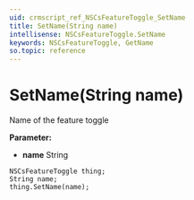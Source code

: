```yaml
---
uid: crmscript_ref_NSCsFeatureToggle_SetName
title: SetName(String name)
intellisense: NSCsFeatureToggle.SetName
keywords: NSCsFeatureToggle, GetName
so.topic: reference
---
```


# SetName(String name)

Name of the feature toggle

**Parameter:** 
* **name** String

```crmscript
NSCsFeatureToggle thing;
String name;
thing.SetName(name);
```

